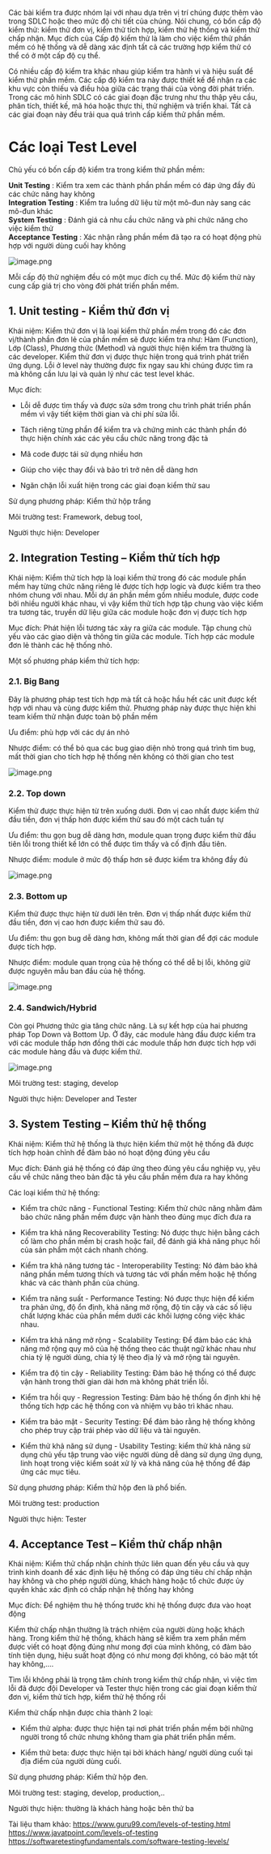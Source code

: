 Các bài kiểm tra được nhóm lại với nhau dựa trên vị trí chúng được thêm vào trong SDLC hoặc theo mức độ chi tiết của chúng. Nói chung, có bốn cấp độ kiểm thử: kiểm thử đơn vị, kiểm thử tích hợp, kiểm thử hệ thống và kiểm thử chấp nhận. Mục đích của Cấp độ kiểm thử là làm cho việc kiểm thử phần mềm có hệ thống và dễ dàng xác định tất cả các trường hợp kiểm thử có thể có ở một cấp độ cụ thể.

Có nhiều cấp độ kiểm tra khác nhau giúp kiểm tra hành vi và hiệu suất để kiểm thử phần mềm. Các cấp độ kiểm tra này được thiết kế để nhận ra các khu vực còn thiếu và điều hòa giữa các trạng thái của vòng đời phát triển. Trong các mô hình SDLC có các giai đoạn đặc trưng như thu thập yêu cầu, phân tích, thiết kế, mã hóa hoặc thực thi, thử nghiệm và triển khai. Tất cả các giai đoạn này đều trải qua quá trình cấp kiểm thử phần mềm.

# Các loại Test Level

Chủ yếu có bốn cấp độ kiểm tra trong kiểm thử phần mềm: 

**Unit Testing** : Kiểm tra xem các thành phần phần mềm có đáp ứng đầy đủ các chức năng hay không           
**Integration Testing** : Kiểm tra luồng dữ liệu từ một mô-đun này sang các mô-đun khác  
**System Testing** : Đánh giá cả nhu cầu chức năng và phi chức năng cho việc kiểm thử  
**Acceptance Testing** : Xác nhận rằng phần mềm đã tạo ra có hoạt động phù hợp với người dùng cuối hay không

![image.png](https://images.viblo.asia/2369130a-6d24-4f8e-a17b-529252e72b6a.png)

Mỗi cấp độ thử nghiệm đều có một mục đích cụ thể. Mức độ kiểm thử này cung cấp giá trị cho vòng đời phát triển phần mềm.

## 1.  Unit testing - Kiểm thử đơn vị

Khái niệm: Kiểm thử đơn vị là loại kiểm thử phần mềm trong đó các đơn vị/thành phần đơn lẻ của phần mềm sẽ được kiểm tra như: Hàm (Function), Lớp (Class), Phương thức (Method) và người thực hiện kiểm tra thường là các developer. Kiểm thử đơn vị được thực hiện trong quá trình phát triển ứng dụng. Lỗi ở level này thường được fix ngay sau khi chúng được tìm ra mà không cần lưu lại và quản lý như các test level khác.

Mục đích:

* Lỗi dễ được tìm thấy và được sửa sớm trong chu trình phát triển phần mềm vì vậy tiết kiệm thời gian và chi phí sửa lỗi.

* Tách riêng từng phần để kiểm tra và chứng minh các thành phần đó thực hiện chính xác các yêu cầu chức năng trong đặc tả

* Mã code được tái sử dụng nhiều hơn

* Giúp cho việc thay đổi và bảo trì trở nên dễ dàng hơn

* Ngăn chặn lỗi xuất hiện trong các giai đoạn kiểm thử sau

Sử dụng phương pháp: Kiểm thử hộp trắng

Môi trường test: Framework, debug tool,

Người thực hiện: Developer 

## 2.  Integration Testing – Kiểm thử tích hợp

Khái niệm: Kiểm thử tích hợp là loại kiểm thử trong đó các module phần mềm hay từng chức năng riêng lẻ được tích hợp logic và được kiểm tra theo nhóm chung với nhau. Mỗi dự án phần mềm gồm nhiều module, được code bởi nhiều người khác nhau, vì vậy kiểm thử tích hợp tập chung vào việc kiểm tra tương tác, truyền dữ liệu giữa các module hoặc đơn vị được tích hợp

Mục đích: Phát hiện lỗi tương tác xảy ra giữa các module. Tập chung chủ yếu vào các giao diện và thông tin giữa các module. Tích hợp các module đơn lẻ thành các hệ thống nhỏ.

Một số phương pháp kiểm thử tích hợp:

### 2.1. Big Bang

Đây là phương pháp test tích hợp mà tất cả hoặc hầu hết các unit được kết hợp với nhau và cùng được kiểm thử. Phương pháp này được thực hiện khi team kiểm thử nhận được toàn bộ phần mềm

Ưu điểm: phù hợp với các dự án nhỏ

Nhược điểm: có thể bỏ qua các bug giao diện nhỏ trong quá trình tìm bug, mất thời gian cho tích hợp hệ thống nên không có thời gian cho test

![image.png](https://images.viblo.asia/bbbcfae8-a617-4028-8848-6de65fd9fd3b.png)

### 2.2. Top down

Kiểm thử được thực hiện từ trên xuống dưới. Đơn vị cao nhất được kiểm thử đầu tiền, đơn vị thấp hơn được kiểm thử sau đó một cách tuần tự

Ưu điểm: thu gọn bug dễ dàng hơn, module quan trọng được kiểm thử đầu tiên lỗi trong thiết kế lớn có thể được tìm thấy và cố định đầu tiên.

Nhược điểm: module ở mức độ thấp hơn sẽ được kiểm tra không đầy đủ

![image.png](https://images.viblo.asia/9b39e98d-6029-4483-b0a6-922b5e7fa31b.png)

### 2.3. Bottom up

Kiểm thử được thực hiện từ dưới lên trên. Đơn vị thấp nhất được kiểm thử đầu tiền, đơn vị cao hơn được kiểm thử sau đó.

Ưu điểm: thu gọn bug dễ dàng hơn, không mất thời gian để đợi các module được tích hợp.

Nhược điểm: module quan trọng của hệ thống có thể dễ bị lỗi, không giữ được nguyên mẫu ban đầu của hệ thống.

![image.png](https://images.viblo.asia/338d139e-07ba-401f-883c-9f79b7fa68d2.png)

### 2.4. Sandwich/Hybrid

Còn gọi Phương thức gia tăng chức năng. Là sự kết hợp của hai phương pháp Top Down và Bottom Up. Ở đây, các module hàng đầu được kiểm tra với các module thấp hơn đồng thời các module thấp hơn được tích hợp với các module hàng đầu và được kiểm thử.

![image.png](https://images.viblo.asia/70e26a0b-8488-4ad6-8ff4-1dc62a94068a.png)

Môi trường test: staging, develop

Người thực hiện: Developer and Tester

## 3. System Testing – Kiểm thử hệ thống

Khái niệm: Kiểm thử hệ thống là thực hiện kiểm thử một hệ thống đã được tích hợp hoàn chỉnh để đảm bảo nó hoạt động đúng yêu cầu

Mục đích:  Đánh giá hệ thống có đáp ứng theo đúng yêu cầu nghiệp vụ, yêu cầu về chức năng theo bản đặc tả yêu cầu phần mềm đưa ra hay không

Các loại kiểm thử hệ thống:

* Kiểm tra chức năng - Functional Testing: Kiểm thử chức năng nhằm đảm bảo chức năng phần mềm được vận hành theo đúng mục đích đưa ra

* Kiểm tra khả năng Recoverability Testing: Nó được thực hiện bằng cách cố làm cho phần mềm bị crash hoặc fail, để đánh giá khả năng phục hồi của sản phẩm một cách nhanh chóng.

* Kiểm tra khả năng tương tác - Interoperability Testing: Nó đảm bảo khả năng phần mềm tương thích và tương tác với phần mềm hoặc hệ thống khác và các thành phần của chúng.

* Kiểm tra năng suất - Performance Testing: Nó được thực hiện để kiểm tra phản ứng, độ ổn định, khả năng mở rộng, độ tin cậy và các số liệu chất lượng khác của phần mềm dưới các khối lượng công việc khác nhau.

* Kiểm tra khả năng mở rộng - Scalability Testing: Để đảm bảo các khả năng mở rộng quy mô của hệ thống theo các thuật ngữ khác nhau như chia tỷ lệ người dùng, chia tỷ lệ theo địa lý và mở rộng tài nguyên.

* Kiểm tra độ tin cậy - Reliability Testing: Đảm bảo hệ thống có thể được vận hành trong thời gian dài hơn mà không phát triển lỗi.

* Kiểm tra hồi quy - Regression Testing: Đảm bảo hệ thống ổn định khi hệ thống tích hợp các hệ thống con và nhiệm vụ bảo trì khác nhau.

* Kiểm tra bảo mật - Security Testing: Để đảm bảo rằng hệ thống không cho phép truy cập trái phép vào dữ liệu và tài nguyên.

* Kiểm thử khả năng sử dụng - Usability Testing: kiểm thử khả năng sử dụng chủ yếu tập trung vào việc người dùng dễ dàng sử dụng ứng dụng, linh hoạt trong việc kiểm soát xử lý và khả năng của hệ thống để đáp ứng các mục tiêu.

Sử dụng phương pháp: Kiểm thử hộp đen là phổ biến.

Môi trường test: production

Người thực hiện: Tester

## 4. Acceptance Test – Kiểm thử chấp nhận

Khái niệm: Kiểm thử chấp nhận chính thức liên quan đến yêu cầu và quy trình kinh doanh để xác định liệu hệ thống có đáp ứng tiêu chí chấp nhận hay không và cho phép người dùng, khách hàng hoặc tổ chức được ủy quyền khác xác định có chấp nhận hệ thống hay không

Mục đích: Để nghiệm thu hệ thống trước khi hệ thống được đưa vào hoạt động

Kiểm thử chấp nhận thường là trách nhiệm của người dùng hoặc khách hàng. Trong kiểm thử hệ thống, khách hàng sẽ kiểm tra xem phần mềm được viết có hoạt động đúng như mong đợi của mình không, có đảm bảo tính tiện dụng, hiệu suất hoạt động có như mong đợi không, có bảo mật tốt hay không,….

Tìm lỗi không phải là trọng tâm chính trong kiểm thử chấp nhận, vì việc tìm lỗi đã được đội Developer và Tester thực hiện trong các giai đoạn kiểm thử đơn vị, kiểm thử tích hợp, kiểm thử hệ thống rồi

Kiểm thử chấp nhận được chia thành 2 loại: 

* Kiểm thử alpha: được thực hiện tại nơi phát triển phần mềm bởi những người trong tổ chức nhưng không tham gia phát triển phần mềm.

* Kiểm thử beta: được thực hiện tại bởi khách hàng/ người dùng cuối tại địa điểm của người dùng cuối.

Sử dụng phương pháp: Kiểm thử hộp đen.

Môi trường test: staging, develop, production,..

Người thực hiện: thường là khách hàng hoặc bên thứ ba

Tài liệu tham khảo: 
https://www.guru99.com/levels-of-testing.html
https://www.javatpoint.com/levels-of-testing
https://softwaretestingfundamentals.com/software-testing-levels/